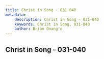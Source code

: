 ```yaml
---
title: Christ in Song - 031-040
metadata:
    description: Christ in Song - 031-040
    keywords: Christ in Song, 031-040
    author: Brian Onang'o
---
```



## Christ in Song - 031-040
  